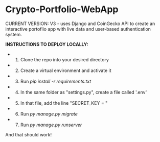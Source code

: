 # Crypto-Portfolio-WebApp
CURRENT VERSION: V3 - uses Django and CoinGecko API to create an interactive portoflio app with live data and user-based authentication system.

**INSTRUCTIONS TO DEPLOY LOCALLY:**
 - 1. Clone the repo into your desired directory
 - 2. Create a virtual environment and activate it
 - 3. Run _pip install -r requirements.txt_
 - 4. In the same folder as "settings.py", create a file called '.env' 
 - 5. In that file, add the line "SECRET_KEY = <whatever you want your key to be>"
 - 6. Run _py manage.py migrate_
 - 7. Run _py manage.py runserver_
  
  And that should work!
